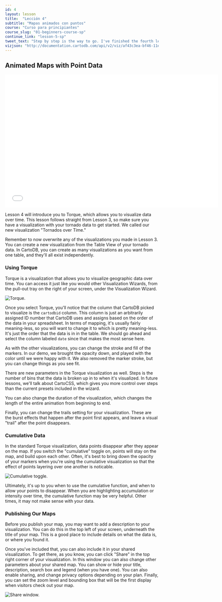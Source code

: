 ```yaml
---
id: 4
layout: lesson
title:  "Lección 4"
subtitle: "Mapas animados con puntos"
course: "Curso para principiantes"
course_slug: "01-beginners-course-sp"
continue_link: "lesson-5-sp"
tweet_text: "Step by step is the way to go. I've finished the fourth lesson of the map academy. Check it out"
vizjson: "http://documentation.cartodb.com/api/v2/viz/af43c3ea-bf46-11e3-8153-0edbca4b5057/viz.json"
---
```


## Animated Maps with Point Data

<p><iframe src="//player.vimeo.com/video/81056720?byline=0" width="700" height="438" frameborder="0"> </iframe></p>

Lesson 4 will introduce you to Torque, which allows you to visualize data over time. This lesson follows straight from Lesson 3, so make sure you have a visualization with your tornado data to get started. We called our new visualization "Tornados over Time."

Remember to now overwrite any of the visualizations you made in Lesson 3. You can create a new visualization from the Table View of your tornado data. In CartoDB, you can create as many visualizations as you want from one table, and they'll all exist independently.


### Using Torque

Torque is a visualization that allows you to visualize geographic data over time. You can access it just like you would other Visualization Wizards, from the pull-out tray on the right of your screen, under the Visualization Wizard.

![Torque.]({{site.baseurl}}/img/course1/lesson4/torque.png)

Once you select Torque, you'll notice that the column that CartoDB picked to visualize is the `cartodbid` column. This column is just an arbitrarily assigned ID number that CartoDB uses and assigns based on the order of the data in your spreadsheet. In terms of mapping, it's usually fairly meaning-less, so you will want to change it to which is pretty meaning-less. It's just the order that the data is in in the table. We should go ahead and select the column labeled `date` since that makes the most sense here.

As with the other visualizations, you can change the stroke and fill of the markers. In our demo, we brought the opacity down, and played with the color until we were happy with it. We also removed the marker stroke, but you can change things as you see fit.  

There are new parameters in the Torque visualization as well. Steps is the number of bins that the data is broken up in to when it's visualized. In future lessons, we'll talk about CartoCSS, which gives you more control over steps than the current presets included in the wizard.

You can also change the duration of the visualization, which changes the length of the entire animation from beginning to end.

Finally, you can change the trails setting for your visualization. These are the burst effects that happen after the point first appears, and leave a visual "trail" after the point disappears.

### Cumulative Data

In the standard Torque visualization, data points disappear after they appear on the map. If you switch the "cumulative" toggle on, points will stay on the map, and build upon each other. Often, it's best to bring down the opacity of your markers when you're using the cumulative visualization so that the effect of points layering over one another is noticable.

![Cumulative toggle.]({{site.baseurl}}/img/course1/lesson4/cumulative.png)

Ultimately, it's up to you when to use the cumulative function, and when to allow your points to disappear. When you are highlighting accumulation or intensity over time, the cumulative function may be very helpful. Other times, it may not make sense with your data.

### Publishing Our Maps

Before you publish your map, you may want to add a description to your visualization. You can do this in the top left of your screen, underneath the title of your map. This is a good place to include details on what the data is, or where you found it.

Once you've included that, you can also include it in your shared visualization. To get there, as you know, you can click "Share" in the top right corner of your visualization. In this window you can also change other parameters about your shared map. You can show or hide your title, description, search box and legend (when you have one). You can also enable sharing, and change privacy options depending on your plan. Finally, you can set the zoom level and bounding box that will be the first display when visitors check out your map.

![Share window.]({{site.baseurl}}/img/course1/lesson4/sharewindow.png)

